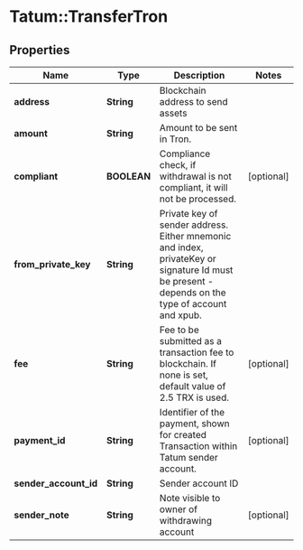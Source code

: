 # Tatum::TransferTron

## Properties
Name | Type | Description | Notes
------------ | ------------- | ------------- | -------------
**address** | **String** | Blockchain address to send assets | 
**amount** | **String** | Amount to be sent in Tron. | 
**compliant** | **BOOLEAN** | Compliance check, if withdrawal is not compliant, it will not be processed. | [optional] 
**from_private_key** | **String** | Private key of sender address. Either mnemonic and index, privateKey or signature Id must be present - depends on the type of account and xpub. | 
**fee** | **String** | Fee to be submitted as a transaction fee to blockchain. If none is set, default value of 2.5 TRX is used. | [optional] 
**payment_id** | **String** | Identifier of the payment, shown for created Transaction within Tatum sender account. | [optional] 
**sender_account_id** | **String** | Sender account ID | 
**sender_note** | **String** | Note visible to owner of withdrawing account | [optional] 

